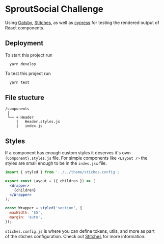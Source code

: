 # SproutSocial Challenge
Using [Gatsby](https://www.gatsbyjs.com/), [Stitches](https://stitches.dev/), as well as [cypress](https://www.cypress.io/) for testing the rendered output of React components.

## Deployment

To start this project run

```bash
  yarn develop
```


To test this project run

```bash
  yarn test
```

  


## File stucture
```
/components
 |
 └── + Header
     |   Header.styles.js
     |   index.js
```
## Styles
If a component has enough custom styles it deserves it's own `{Component}.styles.js` file. 
For simple components like `<Layout />` the styles are small enough to be in the `indes.jsx` file.

```jsx
import { styled } from '../../theme/stiches.config';

export const Layout = ({ children }) => (
  <Wrapper>
    {children}
  </Wrapper>
);

const Wrapper = styled('section', {
  maxWidth: '$5',
  margin: 'auto',
});

```
`stiches.config.js` is where you can define tokens, utils, and more as part of the stiches configuration. 
Check out [Stitches](https://stitches.dev/docs/styling) for more information.

